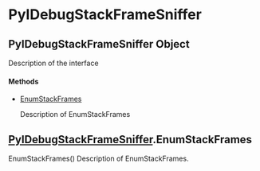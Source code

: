 # PyIDebugStackFrameSniffer


## PyIDebugStackFrameSniffer Object

Description of the interface

#### Methods

  - [EnumStackFrames](PyIDebugStackFrameSniffer.md#pyidebugstackframesnifferenumstackframes)

    Description of EnumStackFrames&nbsp;


## [PyIDebugStackFrameSniffer](PyIDebugStackFrameSniffer.md#pyidebugstackframesniffer)\.EnumStackFrames

EnumStackFrames\(\)
Description of EnumStackFrames\.